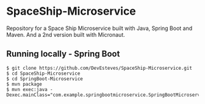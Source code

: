 # SpaceShip-Microservice 

Repository for a Space Ship Microservice built with Java, Spring Boot and Maven. And a 2nd version built with Micronaut.

## Running locally - Spring Boot

```
$ git clone https://github.com/DevEsteves/SpaceShip-Microservice.git
$ cd SpaceShip-Microservice
$ cd SpringBoot-Microservice
$ mvn package
$ mvn exec:java -Dexec.mainClass="com.example.springbootmicroservice.SpringBootMicroserviceApplication"
```